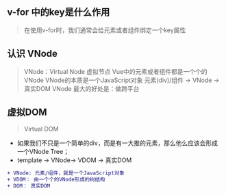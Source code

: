 ## v-for 中的key是什么作用
> 在使用v-for时，我们通常会给元素或者组件绑定一个key属性

##  认识 VNode
> VNode：Virtual Node 虚拟节点
> Vue中的元素或者组件都是一个个的VNode
> VNode的本质是一个JavaScript对象
> 元素(div)/组件 -> VNode -> 真实DOM
> VNode 最大的好处是：做跨平台

## 虚拟DOM 
> Virtual DOM
- 如果我们不只是一个简单的div，而是有一大推的元素，那么他么应该会形成一个VNode Tree；
- template  -> VNode-> VDOM -> 真实DOM
  
```diff
+ VNode: 元素/组件，就是一个JavaScript对象
+ VDOM： 由一个个的VNode形成的树结构
+ DOM： 真实DOM
```